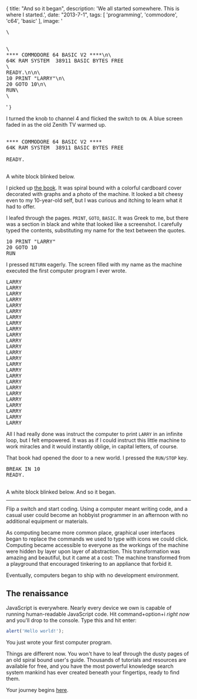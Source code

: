 {
	title: "And so it began",
    description: 'We all started somewhere. This is where I started.',
    date: "2013-7-1",
    tags: [
        'programming',
        'commodore',
        'c64',
        'basic'
    ],
    image: '<pre class="code c64 c64_width animate noMargin small">\
<div class="center">\
**** COMMODORE 64 BASIC V2 ****\n\
64K RAM SYSTEM  38911 BASIC BYTES FREE</div>\
READY.\n\n\
10 PRINT "LARRY"\n\
20 GOTO 10\n\
RUN\
<span class="c64_cursor"></span>\
</pre>'
}

I turned the knob to channel 4 and flicked the switch to `ON`. A  blue screen faded in as the old Zenith TV warmed up.

<pre class="code c64 c64_width fade animate">
<div class="center">
**** COMMODORE 64 BASIC V2 ****
64K RAM SYSTEM  38911 BASIC BYTES FREE</div>
READY.
<span class="c64_cursor"></span>
</pre>

A white block blinked below.

I picked up [the book][1]. It was spiral bound with a colorful cardboard cover decorated with graphs and a photo of the machine. It looked a bit cheesy even to my 10-year-old self, but I was curious and itching to learn what it had to offer.

I leafed through the pages. `PRINT`, `GOTO`, `BASIC`. It was Greek to me, but there was a section in black and white that looked like a screenshot. I carefully typed the contents, substituting my name for the text between the quotes.

<pre class="code c64 c64_width">
10 PRINT "LARRY"
20 GOTO 10
RUN
</pre>

I pressed `RETURN` eagerly. The screen filled with my name as the machine executed the first computer program I ever wrote.

<pre class="code c64 c64_width">
LARRY
LARRY
LARRY
LARRY
LARRY
LARRY
LARRY
LARRY
LARRY
LARRY
LARRY
LARRY
LARRY
LARRY
LARRY
LARRY
LARRY
LARRY
LARRY
LARRY
LARRY
LARRY
LARRY
LARRY
<span class="c64_flash">LARRY</span>
</pre>

All I had really done was instruct the computer to print <code>LARRY</code> in an infinite loop, but I felt empowered. It was as if I could instruct this little machine to work miracles and it would instantly oblige, in capital letters, of course.

That book had opened the door to a new world. I pressed the `RUN/STOP` key.

<pre class="code c64 c64_width animate">
BREAK IN 10
READY.
<span class="c64_cursor"></span>
</pre>

A white block blinked below. And so it began.

<hr>

Flip a switch and start coding. Using a computer meant writing code, and a casual user could become an hobbyist programmer in an afternoon with no additional equipment or materials.

As computing became more common place, graphical user interfaces began to replace the commands we used to type with icons we could click. Computing became accessible to everyone as the workings of the machine were hidden by layer upon layer of abstraction. This transformation was amazing and beautiful, but it came at a cost: The machine transformed from a playground that encouraged tinkering to an appliance that forbid it.

Eventually, computers began to ship with no development environment.

## The renaissance

JavaScript is everywhere. Nearly every device we own is capable of running human-readable JavaScript code. Hit command+option+i *right now* and you'll drop to the console. Type this and hit enter:

```javascript
alert('Hello world!');
```

You just wrote your first computer program.

Things are different now. You won't have to leaf through the dusty pages of an old spiral bound user's guide. Thousands of tutorials and resources are available for free, and you have the most powerful knowledge search system mankind has ever created beneath your fingertips, ready to find them.

Your journey begins <a href="https://developer.mozilla.org/en-US/docs/Web/JavaScript/Guide" target="_blank">here</a>.

[1]: http://www.commodore.ca/manuals/c64_users_guide/c64-users_guide.htm
